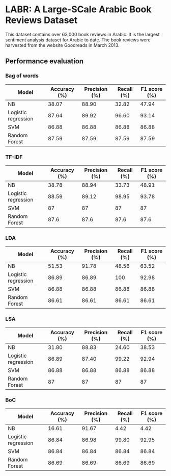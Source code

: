 # LABR: A Large-SCale Arabic Book Reviews Dataset
This dataset contains over 63,000 book reviews in Arabic. It is the largest sentiment analysis dataset for Arabic to date. The book reviews were harvested from the website Goodreads in March 2013.

## Performance evaluation
### Bag of words
| Model| Accuracy (%) | Precision (%) | Recall (%) | F1 score (%)|
| -| - | - | - | - |
| NB | 38.07 | 88.90 | 32.82 | 47.94 |
| Logistic regression | 87.64 | 89.92 | 96.60 | 93.14 |
| SVM | 86.88 | 86.88 | 86.88 | 86.88 |
| Random Forest | 87.59 | 87.59 | 87.59 | 87.59 |

### TF-IDF
| Model| Accuracy (%) | Precision (%) | Recall (%) | F1 score (%)|
| -| - | - | - | - |
| NB | 38.78 | 88.94 | 33.73 | 48.91 |
| Logistic regression | 88.59 | 89.12 | 98.95 | 93.78 |
| SVM | 87 | 87 | 87 | 87 |
| Random Forest | 87.6 | 87.6 | 87.6 | 87.6 |
### LDA
| Model| Accuracy (%) | Precision (%) | Recall (%) | F1 score (%)|
| -| - | - | - | - |
| NB | 51.53 | 91.78 | 48.56 | 63.52 |
| Logistic regression | 86.89 | 86.89 | 100 | 92.98 |
| SVM | 86.88 | 86.88 | 86.88 | 86.88 |
| Random Forest | 86.61 | 86.61 | 86.61 | 86.61 |
### LSA
| Model| Accuracy (%) | Precision (%) | Recall (%) | F1 score (%)|
| -| - | - | - | - |
| NB | 31.80 | 88.83 | 24.60 | 38.53 |
| Logistic regression | 86.89 | 87.40 | 99.22 | 92.94 |
| SVM | 86.88 | 86.88 | 86.88 | 86.88 |
| Random Forest | 87 | 87 | 87 | 87 |
### BoC
| Model| Accuracy (%) | Precision (%) | Recall (%) | F1 score (%)|
| -| - | - | - | - |
| NB | 16.61 | 91.67 | 4.42 | 4.42 |
| Logistic regression | 86.84 | 86.98 | 99.80 | 92.95 |
| SVM | 86.84 | 86.84 | 86.84 | 86.84 |
| Random Forest | 86.69 | 86.69 | 86.69 | 86.69 |
